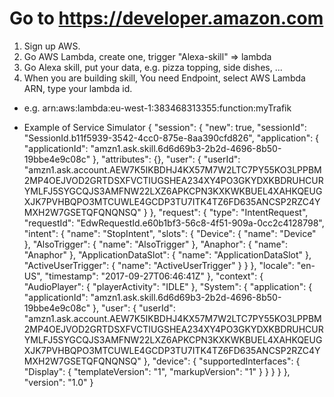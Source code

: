 # Go to https://developer.amazon.com

1. Sign up AWS.
2. Go AWS Lambda, create one, trigger "Alexa-skill" => lambda
3. Go Alexa skill, put your data, e.g. pizza topping, side dishes, ...
4. When you are building skill, You need Endpoint, select AWS Lambda ARN, type your lambda id.
- e.g. arn:aws:lambda:eu-west-1:383468313355:function:myTrafik




- Example of Service Simulator
{
  "session": {
    "new": true,
    "sessionId": "SessionId.b11f5939-3542-4cc0-875e-8aa390cfd826",
    "application": {
      "applicationId": "amzn1.ask.skill.6d6d69b3-2b2d-4696-8b50-19bbe4e9c08c"
    },
    "attributes": {},
    "user": {
      "userId": "amzn1.ask.account.AEW7K5IKBDHJ4KX57M7W2LTC7PY55KO3LPPBM2MP4OEJVOD2GRTDSXFVCTIUGSHEA234XY4PO3GKYDXKBDRUHCURYMLFJ5SYGCQJS3AMFNW22LXZ6APKCPN3KXKWKBUEL4XAHKQEUGXJK7PVHBQPO3MTCUWLE4GCDP3TU7ITK4TZ6FD635ANCSP2RZC4YMXH2W7GSETQFQNQNSQ"
    }
  },
  "request": {
    "type": "IntentRequest",
    "requestId": "EdwRequestId.e60b1bf3-56c8-4f51-909a-0cc2c4128798",
    "intent": {
      "name": "StopIntent",
      "slots": {
        "Device": {
          "name": "Device"
        },
        "AlsoTrigger": {
          "name": "AlsoTrigger"
        },
        "Anaphor": {
          "name": "Anaphor"
        },
        "ApplicationDataSlot": {
          "name": "ApplicationDataSlot"
        },
        "ActiveUserTrigger": {
          "name": "ActiveUserTrigger"
        }
      }
    },
    "locale": "en-US",
    "timestamp": "2017-09-27T06:46:41Z"
  },
  "context": {
    "AudioPlayer": {
      "playerActivity": "IDLE"
    },
    "System": {
      "application": {
        "applicationId": "amzn1.ask.skill.6d6d69b3-2b2d-4696-8b50-19bbe4e9c08c"
      },
      "user": {
        "userId": "amzn1.ask.account.AEW7K5IKBDHJ4KX57M7W2LTC7PY55KO3LPPBM2MP4OEJVOD2GRTDSXFVCTIUGSHEA234XY4PO3GKYDXKBDRUHCURYMLFJ5SYGCQJS3AMFNW22LXZ6APKCPN3KXKWKBUEL4XAHKQEUGXJK7PVHBQPO3MTCUWLE4GCDP3TU7ITK4TZ6FD635ANCSP2RZC4YMXH2W7GSETQFQNQNSQ"
      },
      "device": {
        "supportedInterfaces": {
          "Display": {
            "templateVersion": "1",
            "markupVersion": "1"
          }
        }
      }
    }
  },
  "version": "1.0"
}
